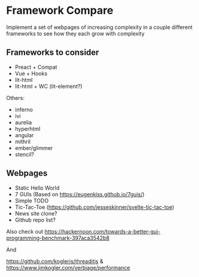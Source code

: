 # Framework Compare

Implement a set of webpages of increasing complexity in a couple different frameworks to see how they each grow with complexity

## Frameworks to consider

- Preact + Compat
- Vue + Hooks
- lit-html
- lit-html + WC (lit-element?)

Others:

- inferno
- ivi
- aurelia
- hyperhtml
- angular
- mithril
- ember/glimmer
- stencil?

## Webpages

- Static Hello World
- 7 GUIs (Based on https://eugenkiss.github.io/7guis/)
- Simple TODO
- Tic-Tac-Toe (https://github.com/jesseskinner/svelte-tic-tac-toe)
- News site clone?
- Github repo list?

Also check out https://hackernoon.com/towards-a-better-gui-programming-benchmark-397aca3542b8

And

https://github.com/koglerjs/threaditjs & https://www.jimkogler.com/verbiage/performance
